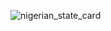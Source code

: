 ![nigerian_state_card](https://github.com/user-attachments/assets/a17e3afa-42b4-4cb9-9116-4ab4c4bc004d)
